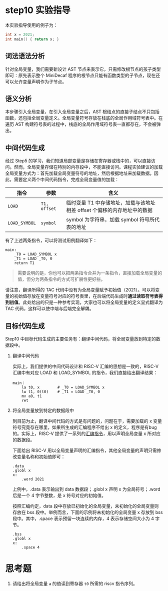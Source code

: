# step10 实验指导

本实验指导使用的例子为：

```C
int x = 2021;
int main() { return x; }
```

## 词法语法分析

针对全局变量，我们需要新设计 AST 节点来表示它，只需修改根节点的孩子类型即可：原先表示整个 MiniDecaf 程序的根节点只能有函数类型的子节点，现在还可以允许变量声明作为子节点。

## 语义分析

本步骤引入全局变量，在引入全局变量之后，AST 根结点的直接子结点不只包括函数，还包括全局变量定义。全局变量符号存放在栈底的全局作用域符号表中。在遍历 AST 构建符号表的过程中，栈底的全局作用域符号表一直都存在，不会被弹出。

## 中间代码生成

经过 Step5 的学习，我们知道局部变量是存储在寄存器或栈中的，可以直接访问。然而，全局变量存储在特别的内存段中，不能直接访问。课程实验建议的加载全局变量方式为：首先加载全局变量符号的地址，然后根据地址来加载数据。因此，需要定义两个中间代码指令，完成全局变量值的加载：

| 指令 | 参数 | 含义 |
| --- | --- | --- |
| `LOAD` | `T1, offset` | 临时变量 T1 中存储地址，加载与该地址相差 offset 个偏移的内存地址中的数据 |
| `LOAD_SYMBOL` | `symbol` | symbol 为字符串，加载 symbol 符号所代表的地址 |

有了上述两条指令，可以将测试用例翻译如下：

```
main:
    _T0 = LOAD_SYMBOL x
    _T1 = LOAD _T0, 0
    return T1
```

> 需要说明的是，你也可以把两条指令合并为一条指令，直接加载全局变量的值，但分为两条指令的方式可扩展性更好些。

请注意，翻译所得的 TAC 代码中没有为全局变量赋予初始值（2021）。可以将变量的初始值存放在变量符号对应的符号表里，在后端代码生成时**通过读取符号表得到初值**。此处给出的只是一种参考实现，大家也可以将全局变量的定义显式翻译为 TAC 代码，这样可以使中端与后端完全解耦。

## 目标代码生成

Step10 中目标代码生成的主要任务有：翻译中间代码，将全局变量放到特定的数据段中。

1. 翻译中间代码

   实际上，我们提供的中间代码设计和 RISC-V 汇编的思想是一致的，RISC-V 汇编中有对应 LOAD 和 LOAD_SYMBOL 的指令，我们直接给出翻译结果：

   ```assembly
   main：
       la t0, x        # _T0 = LOAD_SYMBOL x
       lw t1, 0(t0)    # _T1 = LOAD _T0, 0
       mv a0, t1
       ret
   ```

2. 将全局变量放到特定的数据段中

   到目前为止，翻译中间代码的方式是有问题的，问题在于，需要加载的 x 变量符号究竟存在哪里，如果所生成的汇编程序不给出 x 的定义，程序是有bug的。实际上，RISC-V 提供了一系列的[汇编指令](https://github.com/TheThirdOne/rars/wiki/Assembler-Directives)，用以声明全局变量 x 所对应的数据段。

   下面给出 RISC-V 用以全局变量声明的汇编指令，其他全局变量的声明只需修改变量名称和初始值即可：

   ```assembly
   .data
   .globl x
   x:
       .word 2021
   ```

   上例中，.data 表示输出到 data 数据段；.globl x 声明 x 为全局符号；.word 后是一个 4 字节整数，是 x 符号对应的初始值。

   按照汇编约定，data 段中存放已初始化的全局变量，未初始化的全局变量则存放在 bss 段中。举例而言，下面的示例将未初始化的全局变量 x 存放到 bss 段中。其中，.space 表示预留一块连续的内存，4 表示存储空间大小为 4 字节。

   ```assembly
   .bss
   .globl x
   x:
       .space 4
   ```

# 思考题
1. 请给出将全局变量 `a` 的值读到寄存器 `t0` 所需的 riscv 指令序列。
